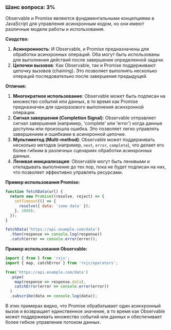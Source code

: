 ### Шанс вопроса: 3%

Observable и Promise являются фундаментальными концепциями в JavaScript для управления асинхронным кодом, но они имеют различные модели работы и использования.

**Сходство:**
1. **Асинхронность**: И Observable, и Promise предназначены для обработки асинхронных операций. Оба могут быть использованы для выполнения действий после завершения определенной задачи.
2. **Цепочки вызовов**: Как Observable, так и Promise поддерживают цепочку вызовов (chaining). Это позволяет выполнять несколько операций последовательно после завершения предыдущей.

**Отличия:**
1. **Многократное использование**: Observable может быть подписан на множество событий или данных, в то время как Promise предназначен для одноразового выполнения асинхронной операции.
2. **Сигнал завершения (Completion Signal)**: Observable отправляет сигнал завершения (например, 'complete' или 'error') когда данные доступны или произошла ошибка. Это позволяет легко управлять завершением и ошибками в асинхронной цепочке.
3. **Мультиметод (Multi-method)**: Observable может поддерживать несколько методов (например, `next`, `error`, `complete`), что делает его более гибким в различных сценариях обработки асинхронных данных.
4. **Ленивая инициализация**: Observable могут быть ленивыми и откладывать выполнение до тех пор, пока не будет подписан на них, что позволяет эффективно управлять ресурсами.

**Пример использования Promise:**
```javascript
function fetchData(url) {
  return new Promise((resolve, reject) => {
    setTimeout(() => {
      resolve({ data: 'some data' });
    }, 1000);
  });
}

fetchData('https://api.example.com/data')
  .then(response => console.log(response))
  .catch(error => console.error(error));
```

**Пример использования Observable:**
```javascript
import { from } from 'rxjs';
import { map, catchError } from 'rxjs/operators';

from('https://api.example.com/data')
  .pipe(
    map(response => response.data),
    catchError(error => console.error(error))
  )
  .subscribe(data => console.log(data));
```

В этих примерах видно, что Promise обрабатывает один асинхронный вызов и возвращает единственное значение, в то время как Observable может поддерживать множество событий или данных и обеспечивает более гибкое управление потоком данных.
